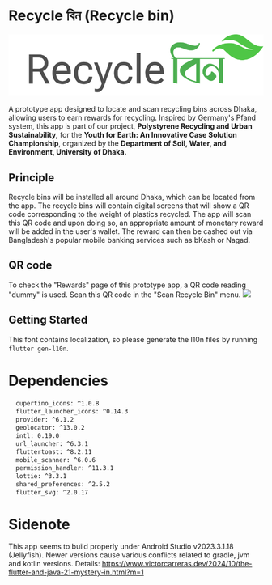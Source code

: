 # Recycle বিন (Recycle bin)

![Recycle bin app logo](https://raw.githubusercontent.com/nasseef20/recycle_bin/40e7c922b298a09d6ebbba9a81c67a3c72562e7b/assets/logo_horizontal.svg)

A prototype app designed to locate and scan recycling bins across Dhaka, allowing users to earn rewards for recycling. Inspired by Germany's Pfand system, this app is part of our project, **Polystyrene Recycling and Urban Sustainability,** for the **Youth for Earth: An Innovative Case Solution Championship**, organized by the **Department of Soil, Water, and Environment, University of Dhaka.**


## Principle
Recycle bins will be installed all around Dhaka, which can be located from the app.
The recycle bins will contain digital screens that will show a QR code corresponding to the weight of plastics recycled.
The app will scan this QR code and upon doing so, an appropriate amount of monetary reward will be added in the user's wallet.
The reward can then be cashed out via Bangladesh's popular mobile banking services such as bKash or Nagad.

## QR code
To check the "Rewards" page of this prototype app, a QR code reading "dummy" is used.
Scan this QR code in the "Scan Recycle Bin" menu.
<img src="https://github.com/favicon.ico](https://raw.githubusercontent.com/nasseef20/recycle_bin/refs/heads/master/assets/dummy_qr_code.png" width="200">


## Getting Started

This font contains localization, so please generate the l10n files by running `flutter gen-l10n`.

# Dependencies
```
  cupertino_icons: ^1.0.8
  flutter_launcher_icons: ^0.14.3
  provider: ^6.1.2
  geolocator: ^13.0.2
  intl: 0.19.0
  url_launcher: ^6.3.1
  fluttertoast: ^8.2.11
  mobile_scanner: ^6.0.6
  permission_handler: ^11.3.1
  lottie: ^3.3.1
  shared_preferences: ^2.5.2
  flutter_svg: ^2.0.17
```
# Sidenote
This app seems to build properly under Android Studio v2023.3.1.18 (Jellyfish). Newer versions cause various conflicts related to gradle, jvm and kotlin versions. 
Details: https://www.victorcarreras.dev/2024/10/the-flutter-and-java-21-mystery-in.html?m=1
